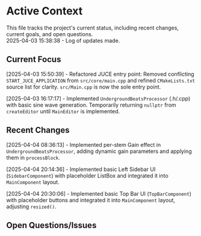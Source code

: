 # Active Context

This file tracks the project's current status, including recent changes, current goals, and open questions.  
2025-04-03 15:38:38 - Log of updates made.

## Current Focus

\[2025-04-03 15:50:39\] - Refactored JUCE entry point: Removed conflicting `START_JUCE_APPLICATION` from `src/core/main.cpp` and refined `CMakeLists.txt` source list for clarity. `src/Main.cpp` is now the sole entry point.

\[2025-04-03 16:17:17\] - Implemented `UndergroundBeatsProcessor` (.h/.cpp) with basic sine wave generation. Temporarily returning `nullptr` from `createEditor` until `MainEditor` is implemented.

## Recent Changes

\[2025-04-04 08:36:13\] - Implemented per-stem Gain effect in `UndergroundBeatsProcessor`, adding dynamic gain parameters and applying them in `processBlock`.

\[2025-04-04 20:14:36\] - Implemented basic Left Sidebar UI (`SidebarComponent`) with placeholder ListBox and integrated it into `MainComponent` layout.

\[2025-04-04 20:30:06\] - Implemented basic Top Bar UI (`TopBarComponent`) with placeholder buttons and integrated it into `MainComponent` layout, adjusting `resized()`.

## Open Questions/Issues